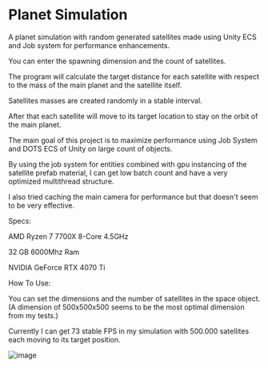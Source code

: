 # Planet Simulation
A planet simulation with random generated satellites made using Unity ECS and Job system for performance enhancements.


You can enter the spawning dimension and the count of satellites.


The program will calculate the target distance for each satellite with respect to the mass of the main planet and the satellite itself.


Satellites masses are created randomly in a stable interval.


After that each satellite will move to its target location to stay on the orbit of the main planet.


The main goal of this project is to maximize performance using Job System and DOTS ECS of Unity on large count of objects.


By using the job system for entities combined with gpu instancing of the satellite prefab material, I can get low batch count and have a very optimized multithread structure.


I also tried caching the main camera for performance but that doesn't seem to be very effective.


Specs:


AMD Ryzen 7 7700X 8-Core 4.5GHz

32 GB 6000Mhz Ram

NVIDIA GeForce RTX 4070 Ti


How To Use:


You can set the dimensions and the number of satellites in the space object.
(A dimension of 500x500x500 seems to be the most optimal dimension from my tests.)

Currently I can get 73 stable FPS in my simulation with 500.000 satellites each moving to its target position.

![image](https://github.com/user-attachments/assets/17a386d8-b134-4cff-a0dd-a1c3df17a91a)


